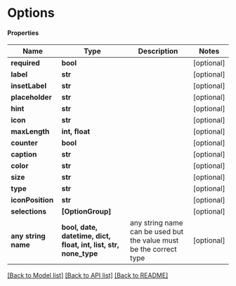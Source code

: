 # Options

#### Properties
Name | Type | Description | Notes
------------ | ------------- | ------------- | -------------
**required** | **bool** |  | [optional] 
**label** | **str** |  | [optional] 
**insetLabel** | **str** |  | [optional] 
**placeholder** | **str** |  | [optional] 
**hint** | **str** |  | [optional] 
**icon** | **str** |  | [optional] 
**maxLength** | **int, float** |  | [optional] 
**counter** | **bool** |  | [optional] 
**caption** | **str** |  | [optional] 
**color** | **str** |  | [optional] 
**size** | **str** |  | [optional] 
**type** | **str** |  | [optional] 
**iconPosition** | **str** |  | [optional] 
**selections** | **[OptionGroup]** |  | [optional] 
**any string name** | **bool, date, datetime, dict, float, int, list, str, none_type** | any string name can be used but the value must be the correct type | [optional]

[[Back to Model list]](../README.md#documentation-for-models) [[Back to API list]](../README.md#documentation-for-api-endpoints) [[Back to README]](../README.md)

